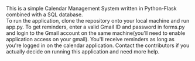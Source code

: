 This is a simple Calendar Management System written in Python-Flask combined with a SQL database.  
To run the application, clone the repository onto your local machine and run app.py. 
To get reminders, enter a valid Gmail ID and password in forms.py and login to the Gmail account on the same machine(you'll need to enable application access on your gmail). You'll receive reminders as long as you're logged in on the calendar application.
Contact the contributors if you actually decide on running this application and need more help.
